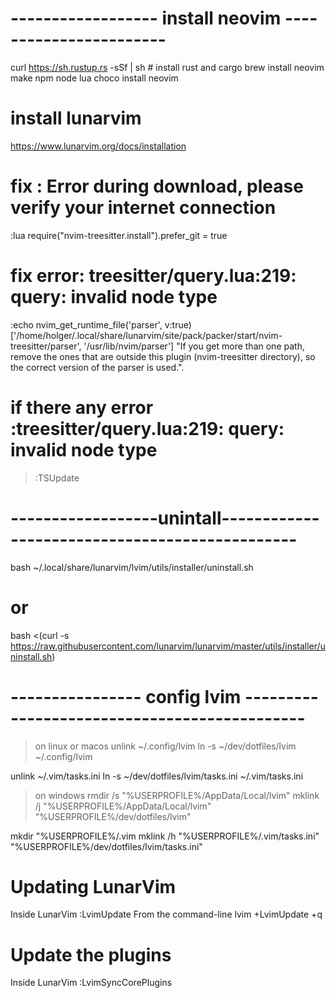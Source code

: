 # ------------------ install neovim -----------------------

curl https://sh.rustup.rs -sSf | sh # install rust and cargo
brew install neovim make npm node lua 
choco install neovim

# install lunarvim
https://www.lunarvim.org/docs/installation

# fix : Error during download, please verify your internet connection
:lua require("nvim-treesitter.install").prefer_git = true

# fix error: treesitter/query.lua:219: query: invalid node type
:echo nvim_get_runtime_file('parser', v:true)
['/home/holger/.local/share/lunarvim/site/pack/packer/start/nvim-treesitter/parser', '/usr/lib/nvim/parser']
"If you get more than one path, remove the ones that are outside this plugin (nvim-treesitter directory),
so the correct version of the parser is used.".
# if there any error :treesitter/query.lua:219: query: invalid node type 
> :TSUpdate

# ------------------unintall-----------------------------------------------
bash ~/.local/share/lunarvim/lvim/utils/installer/uninstall.sh
# or
bash <(curl -s https://raw.githubusercontent.com/lunarvim/lunarvim/master/utils/installer/uninstall.sh)


# ---------------- config lvim ---------------------------------------------
>on linux or macos
unlink ~/.config/lvim
ln -s ~/dev/dotfiles/lvim ~/.config/lvim

unlink ~/.vim/tasks.ini
ln -s ~/dev/dotfiles/lvim/tasks.ini ~/.vim/tasks.ini

> on windows
rmdir /s "%USERPROFILE%/AppData/Local/lvim"
mklink /j  "%USERPROFILE%/AppData/Local/lvim" "%USERPROFILE%/dev/dotfiles/lvim"

mkdir  "%USERPROFILE%/.vim
mklink /h  "%USERPROFILE%/.vim/tasks.ini" "%USERPROFILE%/dev/dotfiles/lvim/tasks.ini"


# Updating LunarVim
Inside LunarVim :LvimUpdate
From the command-line lvim +LvimUpdate +q

# Update the plugins
Inside LunarVim :LvimSyncCorePlugins


